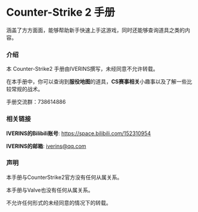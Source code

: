 # Counter-Strike 2 手册

涵盖了方方面面，能够帮助新手快速上手这游戏，同时还能够查询道具之类的内容。

### 介绍

本 Counter-Strike2 手册由IVERINS撰写，未经同意不允许转载。

在本手册中，你可以查询到**服役地图**的道具，**CS赛事相关**小趣事以及了解一些比较常规的战术。

手册交流群：738614886

### 相关链接

**IVERINS的Bilibili账号**: https://space.bilibili.com/152310954

**IVERINS的邮箱**: iverins@qq.com

### 声明

本手册与CounterStrike2官方没有任何从属关系。

本手册与Valve也没有任何从属关系。

不允许任何形式的未经同意的情况下的转载。